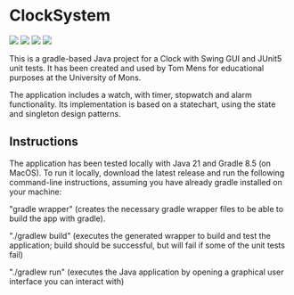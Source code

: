 # ClockSystem

<img src="https://github.com/Nephty/ClockSystem/actions/workflows/gradle.yml/badge.svg"> <img src="https://github.com/Nephty/ClockSystem/actions/workflows/pmd.yml/badge.svg"> <img src="https://github.com/Nephty/ClockSystem/actions/workflows/codeql.yml/badge.svg"> <img src="https://github.com/Nephty/ClockSystem/actions/workflows/scorecard.yml/badge.svg">

This is a gradle-based Java project for a Clock with Swing GUI and JUnit5 unit tests. It has been created and used by Tom Mens for educational purposes at the University of Mons.

The application includes a watch, with timer, stopwatch and alarm functionality.
Its implementation is based on a statechart, using the state and singleton design patterns.


## Instructions

The application has been tested locally with Java 21 and Gradle 8.5 (on MacOS). To run it locally, download the latest release and run the following command-line instructions, assuming you have already gradle installed on your machine:

"gradle wrapper" (creates the necessary gradle wrapper files to be able to build the app with gradle).

"./gradlew build" (executes the generated wrapper to build and test the application; build should be successful, but will fail if some of the unit tests fail)

"./gradlew run" (executes the Java application by opening a graphical user interface you can interact with)
